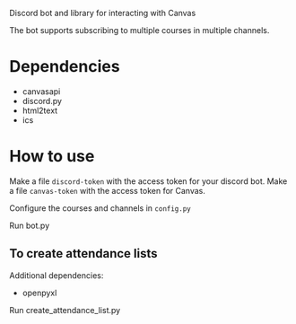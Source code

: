 Discord bot and library for interacting with Canvas

The bot supports subscribing to multiple courses in multiple channels.

# Dependencies

* canvasapi
* discord.py
* html2text
* ics

# How to use

Make a file `discord-token` with the access token for your discord bot.
Make a file `canvas-token` with the access token for Canvas.

Configure the courses and channels in `config.py`

Run bot.py

## To create attendance lists

Additional dependencies:

* openpyxl

Run create_attendance_list.py
